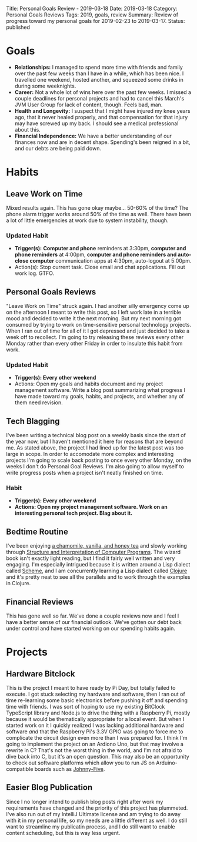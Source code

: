 Title: Personal Goals Review - 2019-03-18
Date: 2019-03-18
Category: Personal Goals Reviews
Tags: 2019, goals, review
Summary: Review of progress toward my personal goals for 2019-02-23 to 2019-03-17.
Status: published 


# Goals
* **Relationships:** I managed to spend more time with friends and family over the past few weeks than I have in a while, which has been nice. I travelled one weekend, hosted another, and squeezed some drinks in during some weeknights.
* **Career:** Not a whole lot of wins here over the past few weeks. I missed a couple deadlines for personal projects and had to cancel this March's JVM User Group for lack of content, though. Feels bad, man.
* **Health and Longevity:** I suspect that I might have injured my knee years ago, that it never healed properly, and that compensation for that injury may have screwed up my back. I should see a medical professional about this.
* **Financial Independence:** We have a better understanding of our finances now and are in decent shape. Spending's been reigned in a bit, and our debts are being paid down.

# Habits
## Leave Work on Time
Mixed results again. This has gone okay maybe... 50-60% of the time? The phone alarm trigger works around 50% of the time as well. There have been a lot of little emergencies at work due to system instability, though.

### Updated Habit
* **Trigger(s):** **Computer and phone** reminders at 3:30pm, **computer and phone reminders** at 4:00pm, **computer and phone reminders and auto-close computer** communication apps at 4:30pm, auto-logout at 5:00pm.
* Action(s): Stop current task. Close email and chat applications. Fill out work log. GTFO.

## Personal Goals Reviews
"Leave Work on Time" struck again. I had another silly emergency come up on the afternoon I meant to write this post, so I left work late in a terrible mood and decided to write it the next morning. But my next morning got consumed by trying to work on time-sensitive personal technology projects. When I ran out of time for all of it I got depressed and just decided to take a week off to recollect. I'm going to try releasing these reviews every other Monday rather than every other Friday in order to insulate this habit from work.

### Updated Habit
* **Trigger(s): Every other weekend**
* Actions: Open my goals and habits document and my project management software. Write a blog post summarizing what progress I have made toward my goals, habits, and projects, and whether any of them need revision.

## Tech Blagging
I've been writing a technical blog post on a weekly basis since the start of the year now, but I haven't mentioned it here for reasons that are beyond me. As stated above, the project I had lined up for the latest post was too large in scope. In order to accomodate more complex and interesting projects I'm going to scale back posting to once every other Monday, on the weeks I don't do Personal Goal Reviews. I'm also going to allow myself to write progress posts when a project isn't neatly finished on time.

### Habit
* **Trigger(s): Every other weekend**
* **Actions: Open my project management software. Work on an interesting personal tech project. Blag about it.**

## Bedtime Routine
I've been enjoying [a chamomile, vanilla, and honey tea](https://amzn.to/2TdQYyS) and slowly working through [Structure and Interpretation of Computer Programs](https://amzn.to/2FhixDJ). The wizard book isn't exactly light reading, but I find it fairly well written and very engaging. I'm especially intrigued because it is written around a Lisp dialect called [Scheme](http://www.scheme-reports.org/), and I am concurrently learning a Lisp dialect called [Clojure](https://clojure.org/) and it's pretty neat to see all the parallels and to work through the examples in Clojure.

## Financial Reviews
This has gone well so far. We've done a couple reviews now and I feel I have a better sense of our financial outlook. We've gotten our debt back under control and have started working on our spending habits again.


# Projects
## Hardware Bitclock
This is the project I meant to have ready by Pi Day, but totally failed to execute. I got stuck selecting my hardware and software, then I ran out of time re-learning some basic electronics before pushing it off and spending time with friends. I was sort of hoping to use my existing BitClock TypeScript library and Node.js to drive the thing with a Raspberry Pi, mostly because it would be thematically appropriate for a local event. But when I started work on it I quickly realized I was lacking additional hardware and software *and* that the Raspberry Pi's 3.3V GPIO was going to force me to complicate the circuit design even more than I was prepared for. I think I'm going to implement the project on an Ardiono Uno, but that may involve a rewrite in C? That's not the worst thing in the world, and I'm not afraid to dive back into C, but it's an open question. This may also be an opportunity to check out software platforms which allow you to run JS on Arduino-compatible boards such as [Johnny-Five](http://johnny-five.io/).

## Easier Blog Publication
Since I no longer intend to publish blog posts right after work my requirements have changed and the priority of this project has plummeted. I've also run out of my IntelliJ Ultimate license and am trying to do away with it in my personal life, so my needs are a little different as well. I do still want to streamline my publicatin process, and I do still want to enable content scheduling, but this is way less urgent.
